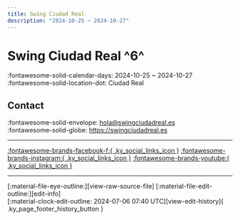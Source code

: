 ```yaml
---
title: Swing Ciudad Real
description: "2024-10-25 ~ 2024-10-27"
---
```


# Swing Ciudad Real ^6^

:fontawesome-solid-calendar-days: 2024-10-25 ~ 2024-10-27  
:fontawesome-solid-location-dot: Ciudad Real  

## Contact

:fontawesome-solid-envelope: <hola@swingciudadreal.es>  
:fontawesome-solid-globe: <https://swingciudadreal.es>  

---

 [:fontawesome-brands-facebook-f:{ .ky_social_links_icon }](https://www.facebook.com/swingciudadrealasoc) [:fontawesome-brands-instagram:{ .ky_social_links_icon }](https://instagram.com/swingciudadreal) [:fontawesome-brands-youtube:{ .ky_social_links_icon }](https://youtube.com/@SwingCiudadReal)

---

<div class="ky_page_footer" markdown>
<div class="ky_page_footer_trailing" markdown="span">
[:material-file-eye-outline:][view-raw-source-file]
[:material-file-edit-outline:][edit-info]
</div>
<div class="ky_page_footer_leading" markdown="span">
[:material-clock-edit-outline: 2024-07-06 07:40 UTC][view-edit-history]{ .ky_page_footer_history_button }
</div>
</div>

[view-raw-source-file]: https://github.com/swingdance/events/blob/main/2024/es_ES/swing-ciudad-real-2024.json "View Raw Source File"
[edit-info]: https://github.com/swingdance/events/issues/new?assignees=&labels=update+event&projects=&template=03-update_entity.yml&title=Update%20Event%3A%202024%2Fes_ES%20%E2%80%A2%20Swing%20Ciudad%20Real&region=es_ES&year=2024&id=swing-ciudad-real-2024&name=Swing%20Ciudad%20Real&org_id= "Edit Info"

[view-edit-history]: https://github.com/swingdance/events/commits/main/2024/es_ES/swing-ciudad-real-2024.json "View Edit History"
